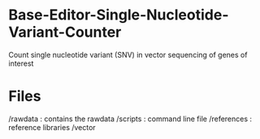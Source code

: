 # Base-Editor-Single-Nucleotide-Variant-Counter
Count single nucleotide variant (SNV) in vector sequencing of genes of interest

# Files

/rawdata : contains the rawdata
/scripts : command line file
/references : reference libraries 
/vector



